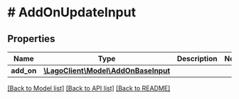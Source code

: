 # # AddOnUpdateInput

## Properties

Name | Type | Description | Notes
------------ | ------------- | ------------- | -------------
**add_on** | [**\LagoClient\Model\AddOnBaseInput**](AddOnBaseInput.md) |  |

[[Back to Model list]](../../README.md#models) [[Back to API list]](../../README.md#endpoints) [[Back to README]](../../README.md)
